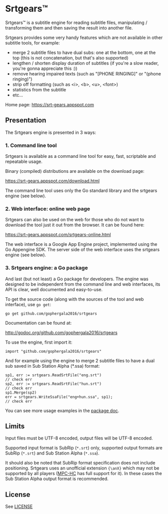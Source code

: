# Srtgears&trade;

Srtgears&trade; is a subtitle engine for reading subtitle files, manipulating / transforming them and then saving the result into another file.

Srtgears provides some very handy features which are not available in other subtitle tools, for example:

- merge 2 subtitle files to have dual subs: one at the bottom, one at the top (this is not concatenation, but that's also supported)
- lengthen / shorten display duration of subtitles (if you're a slow reader, you're gonna appreciate this :))
- remove hearing impaired texts (such as "[PHONE RINGING]" or "(phone ringing)")
- strip off formatting (such as &lt;i&gt;, &lt;b&gt;, &lt;u&gt;, &lt;font&gt;) 
- statistics from the subtitle
- etc...

Home page: https://srt-gears.appspot.com

## Presentation

The Srtgears engine is presented in 3 ways:

### 1. Command line tool
Srtgears is available as a command line tool for easy, fast, scriptable and repeatable usage.

Binary (compiled) distributions are available on the download page:

https://srt-gears.appspot.com/download.html

The command line tool uses only the Go standard library and the srtgears engine (see below).

### 2. Web interface: online web page

Srtgears can also be used on the web for those who do not want to download the tool just it out from the browser. It can be found here:

https://srt-gears.appspot.com/srtgears-online.html

The web interface is a Google App Engine project, implemented using the Go Appengine SDK. The server side of the web interface uses the srtgears engine (see below).

### 3. Srtgears engine: a Go package

And last (but not least) a Go package for developers. The engine was designed to be independent from the command line and web interfaces, its API is clear, well documented and easy-to-use.

To get the source code (along with the sources of the tool and web interface), use `go get`:

    go get github.com/gophergala2016/srtgears
    
Documentation can be found at:

http://godoc.org/github.com/gophergala2016/srtgears

To use the engine, first import it:

    import "github.com/gophergala2016/srtgears"

And for example using the engine to merge 2 subtitle files to have a dual sub saved in Sub Station Alpha (*.ssa) format:

	sp1, err := srtgears.ReadSrtFile("eng.srt")
	// check err
	sp2, err := srtgears.ReadSrtFile("hun.srt")
	// check err
	sp1.Merge(sp2)
	err = srtgears.WriteSsaFile("eng+hun.ssa", sp1);
	// check err

You can see more usage examples in the [package doc](http://godoc.org/github.com/gophergala2016/srtgears).    

## Limits

Input files must be UTF-8 encoded, output files will be UTF-8 encoded.

Supported input format is SubRip (`*.srt`) only, supported output formats are SubRip (`*.srt`) and Sub Station Alpha (`*.ssa`).

It should also be noted that SubRip format specification does not include positioning. Srtgears uses an unofficial extension `{\anX}` which may not be supported by all players ([MPC-HC](https://mpc-hc.org/) has full support for it). In these cases the Sub Station Alpha output format is recommended.

## License

See [LICENSE](https://github.com/gophergala2016/srtgears/blob/master/LICENSE.md)
